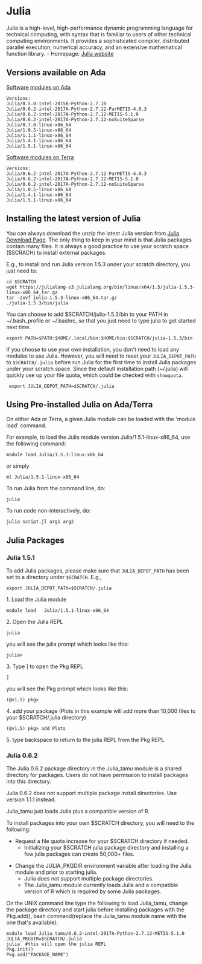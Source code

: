 # Julia

Julia is a high-level, high-performance dynamic programming language for
technical computing, with syntax that is familiar to users of other
technical computing environments. It provides a sophisticated compiler,
distributed parallel execution, numerical accuracy, and an extensive
mathematical function library. - Homepage: [Julia
website](http://julialang.org)

## Versions available on Ada

[Software modules on Ada](https://hprc.tamu.edu/software/ada/)

    Versions:
    Julia/0.5.0-intel-2015B-Python-2.7.10
    Julia/0.6.2-intel-2017A-Python-2.7.12-ParMETIS-4.0.3
    Julia/0.6.2-intel-2017A-Python-2.7.12-METIS-5.1.0
    Julia/0.6.2-intel-2017A-Python-2.7.12-noSuiteSparse
    Julia/0.7.0-linux-x86_64
    Julia/1.0.5-linux-x86_64
    Julia/1.1.1-linux-x86_64
    Julia/1.4.1-linux-x86_64
    Julia/1.5.1-linux-x86_64 

[Software modules on Terra](https://hprc.tamu.edu/software/terra/)

    Versions:
    Julia/0.6.2-intel-2017A-Python-2.7.12-ParMETIS-4.0.3
    Julia/0.6.2-intel-2017A-Python-2.7.12-METIS-5.1.0
    Julia/0.6.2-intel-2017A-Python-2.7.12-noSuiteSparse
    Julia/1.0.5-linux-x86_64
    Julia/1.4.1-linux-x86_64
    Julia/1.5.1-linux-x86_64

## Installing the latest version of Julia

You can always download the unzip the latest Julia version from [Julia
Download Page](https://julialang.org/downloads/). The only thing to keep
in your mind is that Julia packages contain many files. It is always a
good practice to use your scratch space ($SCRACH) to install external
packages.

E.g., to install and run Julia version 1.5.3 under your scratch
directory, you just need to:

    cd $SCRATCH
    wget https://julialang-s3.julialang.org/bin/linux/x64/1.5/julia-1.5.3-linux-x86_64.tar.gz
    tar -zxvf julia-1.5.3-linux-x86_64.tar.gz
    ./julia-1.5.3/bin/julia

You can choose to add $SCRATCH/julia-1.5.3/bin to your PATH in
~/.bash\_profile or ~/.bashrc, so that you just need to type julia to
get started next time.

    export PATH=$PATH:$HOME/.local/bin:$HOME/bin:$SCRATCH/julia-1.5.3/bin

If you choose to use your own installation, you don't need to load any
modules to use Julia. However, you will need to reset your
`JULIA_DEPOT_PATH` to `$SCRATCH/.julia` before run Julia for the first
time to install Julia packages under your scratch space. Since the
default installation path (~/.julia) will quickly use up your file
quota, which could be checked with `showquota`.

     export JULIA_DEPOT_PATH=$SCRATCH/.julia

## Using Pre-installed Julia on Ada/Terra

On either Ada or Terra, a given Julia module can be loaded with the
'module load' command.

For example, to load the Julia module version Julia/1.5.1-linux-x86\_64,
use the following command:

    module load Julia/1.5.1-linux-x86_64

or simply

    ml Julia/1.5.1-linux-x86_64

To run Julia from the command line, do:

    julia

To run code non-interactively, do:

    julia script.jl arg1 arg2

## Julia Packages

### Julia 1.5.1

To add Julia packages, please make sure that `JULIA_DEPOT_PATH` has been
set to a directory under `$SCRATCH`. E.g.,

    export JULIA_DEPOT_PATH=$SCRATCH/.julia

1\. Load the Julia module

    module load   Julia/1.5.1-linux-x86_64

2\. Open the Julia REPL

    julia

you will see the julia prompt which looks like this:

    julia>

3\. Type \] to open the Pkg REPL

    ]

you will see the Pkg prompt which looks like this:

    (@v1.5) pkg> 

4\. add your package (Plots in this example will add more than 10,000
files to your $SCRATCH/.julia directory)

    (@v1.5) pkg> add Plots

5\. type backspace to return to the julia REPL from the Pkg REPL

### Julia 0.6.2

The Julia 0.6.2 package directory in the Julia\_tamu module is a shared
directory for packages. Users do not have permission to install packages
into this directory.

Julia 0.6.2 does not support multiple package install directories. Use
version 1.1.1 instead.

Julia\_tamu just loads Julia plus a compatible version of R.

To install packages into your own $SCRATCH directory, you will need to
the following:

  - Request a file quota increase for your $SCRATCH directory if needed.
      - Initializing your $SCRATCH julia package directory and
        installing a few julia packages can create 50,000+ files.

<!-- end list -->

  - Change the JULIA\_PKGDIR environment variable after loading the
    Julia module and prior to starting julia.
      - Julia does not support multiple package directories.
      - The Julia\_tamu module currently loads Julia and a compatible
        version of R which is required by some Julia packages.

On the UNIX command line type the following to load Julia\_tamu, change
the package directory and start julia before installing packages with
the Pkg.add(), bash command(replace the Julia\_tamu module name with the
one that's available):

    module load Julia_tamu/0.6.2-intel-2017A-Python-2.7.12-METIS-5.1.0
    JULIA_PKGDIR=$SCRATCH/.julia
    julia  #this will open the julia REPL
    Pkg.init()
    Pkg.add("PACKAGE_NAME")
